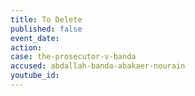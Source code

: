 ```yaml
---
title: To Delete
published: false
event_date:
action:
case: the-prosecutor-v-banda
accused: abdallah-banda-abakaer-nourain
youtube_id:
---
```



